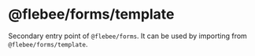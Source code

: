 # @flebee/forms/template

Secondary entry point of `@flebee/forms`. It can be used by importing from `@flebee/forms/template`.
